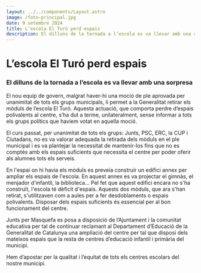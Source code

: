 ```yaml
---
layout: ../../components/Layout.astro
image: /foto-principal.jpg
date: 9 setembre 2024
title: L’escola El Turó perd espais
description: El dilluns de la tornada a l’escola es va llevar amb una sorpresa
---
```

# L’escola El Turó perd espais

### El dilluns de la tornada a l’escola es va llevar amb una sorpresa

El nou equip de govern, malgrat haver-hi una moció de ple aprovada per unanimitat de tots els grups municipals, li permet a la Generalitat retirar els mòduls de l’escola El Turó. Aquesta actuació, que comporta perdre d’espais polivalents al centre, s’ha dut a terme, unilateralment, sense informar a tots els grups polítics que havíem votat en aquella moció.

El curs passat, per unanimitat de tots els grups: Junts, PSC, ERC, la CUP i Ciutadans, no es va valorar adequada la retirada dels mòduls en el ple municipal i es va plantejar la necessitat de mantenir-los fins que no es comptés amb els espais suficients que necessita el centre per poder oferir als alumnes tots els serveis.

En l'espai on hi havia els mòduls es preveia construir un edifici annex per ampliar els espais de l'escola. En aquest annex es va projectar el gimnàs, el menjador d'infantil, la biblioteca... Pel fet que aquest edifici encara no s'ha construït, l'escola té dèficit d'espais. Aquests dos mòduls, que ara s'han retirat, s'utilitzaven com a aules per a fer desdoblaments o espais polivalents. Disposar dels espais suficients és essencial per al bon funcionament del centre.

Junts per Masquefa es posa a disposició de l’Ajuntament i la comunitat educativa per tal de continuar reclamant al Departament d’Educació de la Generalitat de Catalunya una ampliació del centre per tal que disposi dels mateixos espais que la resta de centres d’educació infantil i primària del municipi.

Hem d’apostar per la qualitat i l’equitat de tots els centres escolars del nostre municipi.